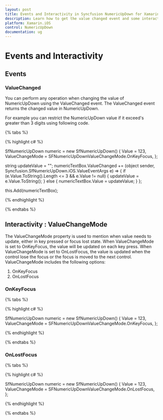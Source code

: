 ```yaml
---
layout: post
title: Events and Interactivity in Syncfusion NumericUpDown for Xamarin.iOS
description: Learn how to get the value changed event and some interactivity for NumericUpDown in Xamarin.iOS platform.
platform: Xamarin.iOS
control: NumericUpDown
documentation: ug
---
```

# Events and Interactivity

## Events

### ValueChanged 

You can perform any operation when changing the value of NumericUpDown using the ValueChanged event. The ValueChanged event returns the changed value in NumericUpDown.

For example you can restrict the NumericUpDown value if it exceed's greater than 3 digits using following code.

{% tabs %}

{% highlight c# %}

SfNumericUpDown numeric = new SfNumericUpDown()
{
	Value = 123,
	ValueChangeMode = SFNumericUpDownValueChangeMode.OnKeyFocus,
};

string updateValue = "";
numericTextBox.ValueChanged += (object sender, Syncfusion.SfNumericUpDown.iOS.ValueEventArgs e) =>
{
    if (e.Value.ToString().Length <= 3 && e.Value != null)
    {
        updateValue = e.Value.ToString();
    }
    else
    {
        numericTextBox.Value = updateValue;
    }
};

this.Add(numericTextBox);

{% endhighlight %}

{% endtabs %}

## Interactivity : ValueChangeMode

The ValueChangeMode property is used to mention when value needs to update, either in key pressed or focus lost state. When ValueChangeMode is set to OnKeyFocus, the value will be updated on each key press. When ValueChangeMode is set to OnLostFocus, the value is updated when the control lose the focus or the focus is moved to the next control. ValueChangeMode includes the following options:

1. OnKeyFocus
2. OnLostFocus

### OnKeyFocus

{% tabs %}

{% highlight c# %}

SfNumericUpDown numeric = new SfNumericUpDown()
{
	Value = 123,
	ValueChangeMode = SFNumericUpDownValueChangeMode.OnKeyFocus,
};

{% endhighlight %}

{% endtabs %}

### OnLostFocus

{% tabs %}

{% highlight c# %}

SfNumericUpDown numeric = new SfNumericUpDown()
{
	Value = 123,
	ValueChangeMode = SFNumericUpDownValueChangeMode.OnLostFocus,
};

{% endhighlight %}

{% endtabs %}
